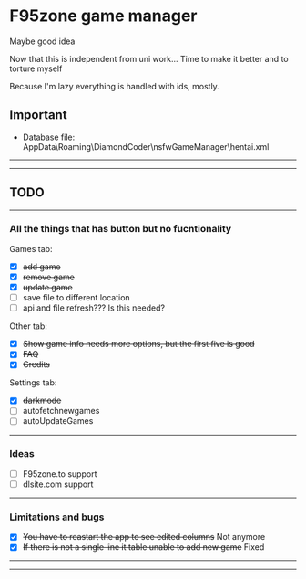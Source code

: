 # F95zone game manager

Maybe good idea

Now that this is independent from uni work... Time to make it better
and to torture myself

Because I'm lazy everything is handled with ids, mostly.

## Important

- Database file: AppData\Roaming\DiamondCoder\nsfwGameManager\hentai.xml

---
---

## TODO

---

### All the things that has button but no fucntionality

Games tab:

- [x] ~~add game~~
- [x] ~~remove game~~
- [x] ~~update game~~
- [ ] save file to different location
- [ ] api and file refresh??? Is this needed?

Other tab:

- [x] ~~Show game info needs more options, but the first five is good~~
- [x] ~~FAQ~~
- [x] ~~Credits~~

Settings tab:

- [x] ~~darkmode~~
- [ ] autofetchnewgames
- [ ] autoUpdateGames

---

### Ideas

- [ ] F95zone.to support
- [ ] dlsite.com support

---

### Limitations and bugs

- [x] ~~You have to reastart the app to see edited columns~~ Not anymore
- [x] ~~If there is not a single line it table unable to add new game~~ Fixed

---
---
